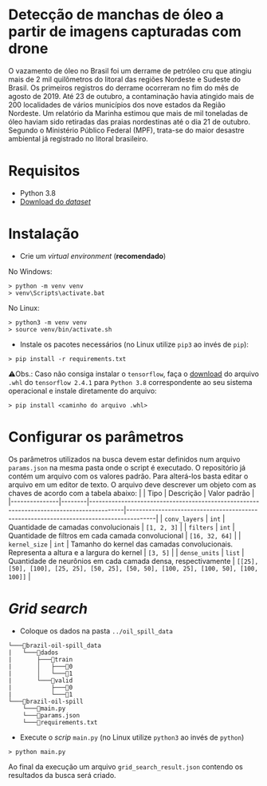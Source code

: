 # Detecção de manchas de óleo a partir de imagens capturadas com drone

O vazamento de óleo no Brasil foi um derrame de petróleo cru que atingiu mais de 2 mil quilômetros do litoral das regiões Nordeste e Sudeste do Brasil.
Os primeiros registros do derrame ocorreram no fim do mês de agosto de 2019.
Até 23 de outubro, a contaminação havia atingido mais de 200 localidades de vários municípios dos nove estados da Região Nordeste. 
Um relatório da Marinha estimou que mais de mil toneladas de óleo haviam sido retiradas das praias nordestinas até o dia 21 de outubro.
Segundo o Ministério Público Federal (MPF), trata-se do maior desastre ambiental já registrado no litoral brasileiro.

# Requisitos

- Python 3.8
- [Download do *dataset*](https://drive.google.com/drive/folders/15-ye1cz5ISQKyMY_9BAV217FLl_Z9Lcp?usp=sharing)

# Instalação

- Crie um *virtual environment* (**recomendado**)

No Windows:

```
> python -m venv venv
> venv\Scripts\activate.bat
```

No Linux:

```
> python3 -m venv venv
> source venv/bin/activate.sh
```

- Instale os pacotes necessários (no Linux utilize `pip3` ao invés de `pip`):

```
> pip install -r requirements.txt
```

⚠️Obs.: Caso não consiga instalar o `tensorflow`, faça o [download](https://pypi.org/project/tensorflow/#files) do arquivo `.whl` do `tensorflow 2.4.1` para `Python 3.8` 
correspondente ao seu sistema operacional e instale diretamente do arquivo:

```
> pip install <caminho do arquivo .whl>
```

# Configurar os parâmetros

Os parâmetros utilizados na busca devem estar definidos num arquivo `params.json` na mesma pasta onde o script é executado.
O repositório já contém um arquivo com os valores padrão. Para alterá-los basta editar o arquivo em um editor de texto. O arquivo deve descrever um objeto com as chaves de acordo com a tabela abaixo:
|               | Tipo   | Descrição                                                                               | Valor padrão                                                                          |
|---------------|--------|-----------------------------------------------------------------------------------------|---------------------------------------------------------------------------------------|
| `conv_layers` | `int`  | Quantidade de camadas convolucionais                                                    | `[1, 2, 3]`                                                                           |
| `filters`     | `int`  | Quantidade de filtros em cada camada convolucional                                      | `[16, 32, 64]`                                                                        |
| `kernel_size` | `int`  | Tamanho do kernel das camadas convolucionais. Representa a altura e a largura do kernel | `[3, 5]`                                                                              |
| `dense_units` | `list` | Quantidade de neurônios em cada camada densa, respectivamente                           | `[[25], [50], [100], [25, 25], [50, 25], [50, 50], [100, 25], [100, 50], [100, 100]]` |

# *Grid search*

- Coloque os dados na pasta `../oil_spill_data`

```
└───📁brazil-oil-spill_data
|   └───📁dados
|       ├───📁train
|       │   ├───📁0
|       │   └───📁1
|       └───📁valid
|           ├───📁0
|           └───📁1
└───📁brazil-oil-spill
    └───📜main.py
    └───📜params.json
    └───📜requirements.txt
```

- Execute o *scrip* `main.py` (no Linux utilize `python3` ao invés de `python`)

```
> python main.py
```



Ao final da execução um arquivo `grid_search_result.json` contendo os resultados da busca será criado.

